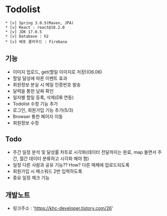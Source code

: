 # Todolist
```shell
* [v] Spring 3.0.5(Maven, JPA)
* [v] React : react@18.2.0
* [v] JDK 17.0.5
* [v] Database : h2
* [v] 배포 클라우드 : Firebase 
```

## 기능
- 이미지 업로드, get(할일 이미지로 저장)(06.06)
- 할일 달성에 따른 이벤트 효과
- 회원정보 분실 시 메일 인증번호 발송
- 달력을 통한 날짜 확인
- 일자별 할일 등록, 삭제(DB 연동)
- Todolist 수정 기능 추가
- 로그인, 회원가입 기능 추가(5/3)
- Browser 통한 페이지 이동
- 회원정보 수정


## Todo
- 주간 일정 분석 및 달성률 차트로 시각화(데이터 전달까지는 완료, map 돌면서 주간, 월간 데이터 분류하고 시각화 해야 함)
- 일정 다른 사람과 공유 기능?? How? 다른 매체에 업로드되도록
- 회원가입 시 패스워드 2번 입력하도록
- 중요 일정 체크 기능

## 개발노트 
- 링크주소 : 'https://khc-developer.tistory.com/26'
